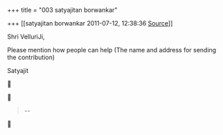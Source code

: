 +++
title = "003 satyajitan borwankar"

+++
[[satyajitan borwankar	2011-07-12, 12:38:36 [Source](https://groups.google.com/g/samskrita/c/Z6Ktji0S67U)]]



Shri VelluriJi,



Please mention how people can help (The name and address for sending the contribution)



Satyajit  
  





> --  



